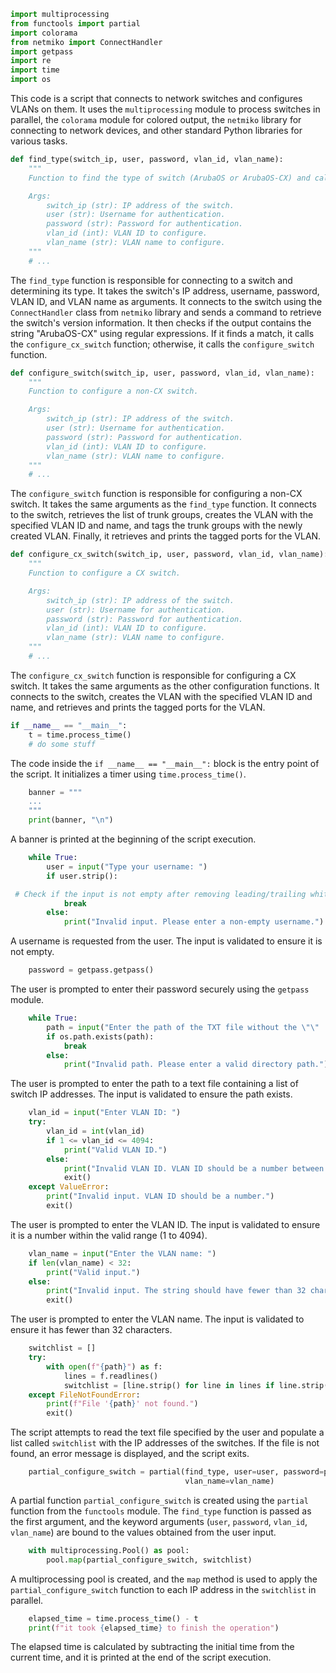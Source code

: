 ```python
import multiprocessing
from functools import partial
import colorama
from netmiko import ConnectHandler
import getpass
import re
import time
import os
```

This code is a script that connects to network switches and configures VLANs on them. It uses the `multiprocessing` module to process switches in parallel, the `colorama` module for colored output, the `netmiko` library for connecting to network devices, and other standard Python libraries for various tasks.

```python
def find_type(switch_ip, user, password, vlan_id, vlan_name):
    """
    Function to find the type of switch (ArubaOS or ArubaOS-CX) and call the appropriate configuration function.

    Args:
        switch_ip (str): IP address of the switch.
        user (str): Username for authentication.
        password (str): Password for authentication.
        vlan_id (int): VLAN ID to configure.
        vlan_name (str): VLAN name to configure.
    """
    # ...
```

The `find_type` function is responsible for connecting to a switch and determining its type. It takes the switch's IP address, username, password, VLAN ID, and VLAN name as arguments. It connects to the switch using the `ConnectHandler` class from `netmiko` library and sends a command to retrieve the switch's version information. It then checks if the output contains the string "ArubaOS-CX" using regular expressions. If it finds a match, it calls the `configure_cx_switch` function; otherwise, it calls the `configure_switch` function.

```python
def configure_switch(switch_ip, user, password, vlan_id, vlan_name):
    """
    Function to configure a non-CX switch.

    Args:
        switch_ip (str): IP address of the switch.
        user (str): Username for authentication.
        password (str): Password for authentication.
        vlan_id (int): VLAN ID to configure.
        vlan_name (str): VLAN name to configure.
    """
    # ...
```

The `configure_switch` function is responsible for configuring a non-CX switch. It takes the same arguments as the `find_type` function. It connects to the switch, retrieves the list of trunk groups, creates the VLAN with the specified VLAN ID and name, and tags the trunk groups with the newly created VLAN. Finally, it retrieves and prints the tagged ports for the VLAN.

```python
def configure_cx_switch(switch_ip, user, password, vlan_id, vlan_name):
    """
    Function to configure a CX switch.

    Args:
        switch_ip (str): IP address of the switch.
        user (str): Username for authentication.
        password (str): Password for authentication.
        vlan_id (int): VLAN ID to configure.
        vlan_name (str): VLAN name to configure.
    """
    # ...
```

The `configure_cx_switch` function is responsible for configuring a CX switch. It takes the same arguments as the other configuration functions. It connects to the switch, creates the VLAN with the specified VLAN ID and name, and retrieves and prints the tagged ports for the VLAN.

```python
if __name__ == "__main__":
    t = time.process_time()
    # do some stuff
```

The code inside the `if __name__ == "__main__":` block is the entry point of the script. It initializes a timer using `time.process_time()`.

```python
    banner = """
    ...
    """
    print(banner, "\n")
```

A banner is printed at the beginning of the script execution.

```python
    while True:
        user = input("Type your username: ")
        if user.strip(): 

 # Check if the input is not empty after removing leading/trailing whitespace
            break
        else:
            print("Invalid input. Please enter a non-empty username.")
```

A username is requested from the user. The input is validated to ensure it is not empty.

```python
    password = getpass.getpass()
```

The user is prompted to enter their password securely using the `getpass` module.

```python
    while True:
        path = input("Enter the path of the TXT file without the \"\" : ")
        if os.path.exists(path):
            break
        else:
            print("Invalid path. Please enter a valid directory path.")
```

The user is prompted to enter the path to a text file containing a list of switch IP addresses. The input is validated to ensure the path exists.

```python
    vlan_id = input("Enter VLAN ID: ")
    try:
        vlan_id = int(vlan_id)
        if 1 <= vlan_id <= 4094:
            print("Valid VLAN ID.")
        else:
            print("Invalid VLAN ID. VLAN ID should be a number between 1 and 4094.")
            exit()
    except ValueError:
        print("Invalid input. VLAN ID should be a number.")
        exit()
```

The user is prompted to enter the VLAN ID. The input is validated to ensure it is a number within the valid range (1 to 4094).

```python
    vlan_name = input("Enter the VLAN name: ")
    if len(vlan_name) < 32:
        print("Valid input.")
    else:
        print("Invalid input. The string should have fewer than 32 characters.")
        exit()
```

The user is prompted to enter the VLAN name. The input is validated to ensure it has fewer than 32 characters.

```python
    switchlist = []
    try:
        with open(f"{path}") as f:
            lines = f.readlines()
            switchlist = [line.strip() for line in lines if line.strip()]
    except FileNotFoundError:
        print(f"File '{path}' not found.")
        exit()
```

The script attempts to read the text file specified by the user and populate a list called `switchlist` with the IP addresses of the switches. If the file is not found, an error message is displayed, and the script exits.

```python 
    partial_configure_switch = partial(find_type, user=user, password=password, vlan_id=vlan_id,
                                       vlan_name=vlan_name)
```

A partial function `partial_configure_switch` is created using the `partial` function from the `functools` module. The `find_type` function is passed as the first argument, and the keyword arguments (`user`, `password`, `vlan_id`, `vlan_name`) are bound to the values obtained from the user input.

```python
    with multiprocessing.Pool() as pool:
        pool.map(partial_configure_switch, switchlist)
```

A multiprocessing pool is created, and the `map` method is used to apply the `partial_configure_switch` function to each IP address in the `switchlist` in parallel.

```python
    elapsed_time = time.process_time() - t
    print(f"it took {elapsed_time} to finish the operation")
```

The elapsed time is calculated by subtracting the initial time from the current time, and it is printed at the end of the script execution.